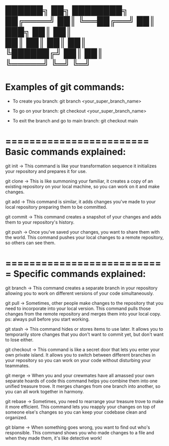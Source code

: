   ██████╗     ██╗    ████████╗
 ██╔════╝     ██║    ╚══██╔══╝
 ██║  ███╗    ██║       ██║   
 ██║   ██║    ██║       ██║   
 ╚██████╔╝    ██║       ██║   
  ╚═════╝     ╚═╝       ╚═╝   
========================
Examples of git commands:
========================

- To create you branch:
git branch <your_super_branch_name>

- To go on your branch:
git checkout <your_super_branch_name>

- To exit the branch and go to main branch:
git checkout main

========================
Basic commands explained:
========================

git init -> This command is like your transformation sequence
it initializes your repository and prepares it for use.

git clone -> This is like summoning your familiar,
it creates a copy of an existing repository on your local machine, so you can work on it and make changes.

git add -> This command is similar, it adds changes you've made to your local repository
preparing them to be committed.

git commit -> This command creates a snapshot of your changes and adds them to your repository's history.

git push -> Once you've saved your changes, you want to share them with the world.
This command pushes your local changes to a remote repository, so others can see them.

===========================
Specific commands explained:
===========================

git branch -> This command creates a separate branch in your repository
allowing you to work on different versions of your code simultaneously.

git pull -> Sometimes, other people make changes to the repository that you need to incorporate into your local version.
This command pulls those changes from the remote repository and merges them into your local copy.
ps: always pull before you start working.

git stash -> This command hides or stores items to use later.
It allows you to temporarily store changes that you don't want to commit yet, but don't want to lose either.

git checkout -> This command is like a secret door that lets you enter your own private island.
It allows you to switch between different branches in your repository
so you can work on your code without disturbing your teammates.

git merge -> When you and your crewmates have all amassed your own separate hoards of code
this command helps you combine them into one unified treasure trove.
It merges changes from one branch into another, so you can all work together in harmony.

git rebase -> Sometimes, you need to rearrange your treasure trove to make it more efficient.
This command lets you reapply your changes on top of someone else's changes
so you can keep your codebase clean and organized.

git blame -> When something goes wrong, you want to find out who's responsible.
This command shows you who made changes to a file and when they made them, it's like detective work!

